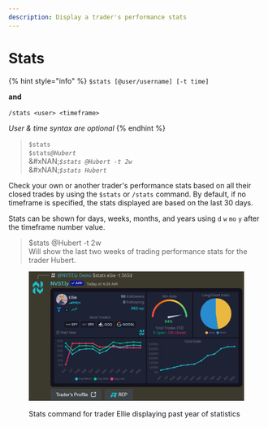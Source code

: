 ```yaml
---
description: Display a trader's performance stats
---
```


# Stats

{% hint style="info" %}
`$stats [@user/username] [-t time]`

**and**

`/stats <user> <timeframe>`

_User & time syntax are optional_
{% endhint %}

> `$stats`\
> `$stats`_`@Hubert`_ \
> &#xNAN;_`$stats @Hubert -t 2w`_ \
> &#xNAN;_`$stats Hubert`_

Check your own or another trader's performance stats based on all their closed trades by using the `$stats` or `/stats` command. By default, if no timeframe is specified, the stats displayed are based on the last 30 days.

Stats can be shown for days, weeks, months, and years using `d` `w` `mo` `y` after the timeframe number value.

> $stats @Hubert -t 2w\
> Will show the last two weeks of trading performance stats for the trader Hubert.

<figure><img src="../.gitbook/assets/image (7).png" alt=""><figcaption><p>Stats command for trader Ellie displaying past year of statistics</p></figcaption></figure>

